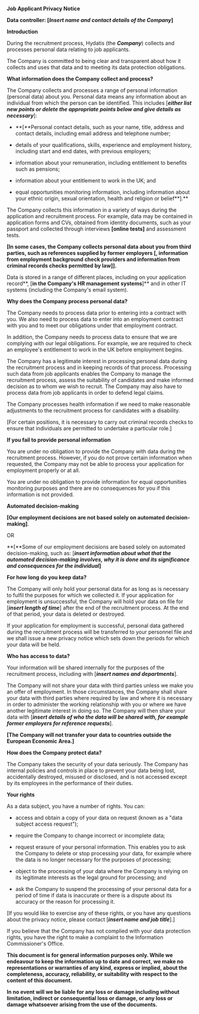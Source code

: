 **Job Applicant Privacy Notice**

**Data controller: \[*Insert name and contact details of the Company*\]**

**Introduction**

During the recruitment process, Hydatis (the ***Company***) collects and processes personal data relating to job applicants.

The Company is committed to being clear and transparent about how it collects and uses that data and to meeting its data protection obligations.

**What information does the Company collect and process?**

The Company collects and processes a range of personal information (personal data) about you. Personal data means any information about an individual from which the person can be identified. This includes \[***either list new points or delete the appropriate points below and give details as necessary***\]:

- **\[**Personal contact details, such as your name, title, address and contact details, including email address and telephone number;

- details of your qualifications, skills, experience and employment history, including start and end dates, with previous employers;

- information about your remuneration, including entitlement to benefits such as pensions;

- information about your entitlement to work in the UK; and

- equal opportunities monitoring information, including information about your ethnic origin, sexual orientation, health and religion or belief**\].**

The Company collects this information in a variety of ways during the application and recruitment process. For example, data may be contained in application forms and CVs, obtained from identity documents, such as your passport and collected through interviews **\[**online tests**\]** and assessment tests.

**\[**In some cases, the Company collects personal data about you from third parties, such as references supplied by former employers **\[,** information from employment background check providers and information from criminal records checks permitted by law**\]\].**

Data is stored in a range of different places, including on your application record**, \[**in the Company\'s HR management systems**\]** and in other IT systems (including the Company\'s email system).

**Why does the Company process personal data?**

The Company needs to process data prior to entering into a contract with you. We also need to process data to enter into an employment contract with you and to meet our obligations under that employment contract.

In addition, the Company needs to process data to ensure that we are complying with our legal obligations. For example, we are required to check an employee\'s entitlement to work in the UK before employment begins.

The Company has a legitimate interest in processing personal data during the recruitment process and in keeping records of that process. Processing such data from job applicants enables the Company to manage the recruitment process, assess the suitability of candidates and make informed decision as to whom we wish to recruit. The Company may also have to process data from job applicants in order to defend legal claims.

The Company processes health information if we need to make reasonable adjustments to the recruitment process for candidates with a disability.

\[For certain positions, it is necessary to carry out criminal records checks to ensure that individuals are permitted to undertake a particular role.\]

**If you fail to provide personal information**

You are under no obligation to provide the Company with data during the recruitment process. However, if you do not prove certain information when requested, the Company may not be able to process your application for employment properly or at all.

You are under no obligation to provide information for equal opportunities monitoring purposes and there are no consequences for you if this information is not provided.

**Automated decision-making**

**\[**Our employment decisions are not based solely on automated decision-making**\]**.

OR

**\[**Some of our employment decisions are based solely on automated decision-making, such as: \[***insert information about what that the automated decision-making involves, why it is done and its significance and consequences for the individual*\]**

**For how long do you keep data?**

The Company will only hold your personal data for as long as is necessary to fulfil the purposes for which we collected it. If your application for employment is unsuccessful, the Company will hold your data on file for \[***insert length of time***\] after the end of the recruitment process. At the end of that period, your data is deleted or destroyed.

If your application for employment is successful, personal data gathered during the recruitment process will be transferred to your personnel file and we shall issue a new privacy notice which sets down the periods for which your data will be held.

**Who has access to data?**

Your information will be shared internally for the purposes of the recruitment process, including with \[***insert names and departments***\].

The Company will not share your data with third parties unless we make you an offer of employment. In those circumstances, the Company shall share your data with third parties where required by law and where it is necessary in order to administer the working relationship with you or where we have another legitimate interest in doing so. The Company will then share your data with \[***insert details of who the data will be shared with, for example former employers for reference requests***\].

**\[**The Company will not transfer your data to countries outside the European Economic Area**.\]**

**How does the Company protect data?**

The Company takes the security of your data seriously. The Company has internal policies and controls in place to prevent your data being lost, accidentally destroyed, misused or disclosed, and is not accessed except by its employees in the performance of their duties.

**Your rights**

As a data subject, you have a number of rights. You can:

- access and obtain a copy of your data on request (known as a "data subject access request");

- require the Company to change incorrect or incomplete data;

- request erasure of your personal information. This enables you to ask the Company to delete or stop processing your data, for example where the data is no longer necessary for the purposes of processing;

- object to the processing of your data where the Company is relying on its legitimate interests as the legal ground for processing; and

- ask the Company to suspend the processing of your personal data for a period of time if data is inaccurate or there is a dispute about its accuracy or the reason for processing it.

\[If you would like to exercise any of these rights, or you have any questions about the privacy notice, please contact \[***insert name and job title***\].\]

If you believe that the Company has not complied with your data protection rights, you have the right to make a complaint to the Information Commissioner's Office.

**This document is for general information purposes only. While we endeavour to keep the information up to date and correct, we make no representations or warranties of any kind, express or implied, about the completeness, accuracy, reliability, or suitability with respect to the content of this document.**

**In no event will we be liable for any loss or damage including without limitation, indirect or consequential loss or damage, or any loss or damage whatsoever arising from the use of the documents.**
